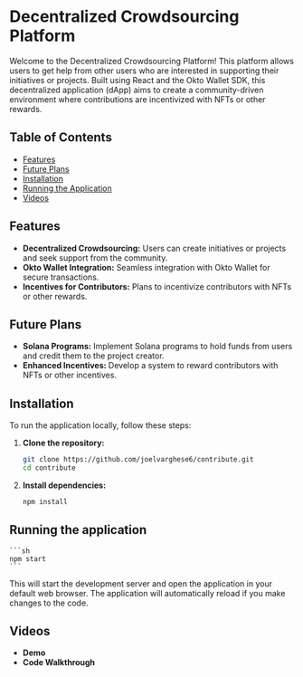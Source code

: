 # Decentralized Crowdsourcing Platform

Welcome to the Decentralized Crowdsourcing Platform! This platform allows users to get help from other users who are interested in supporting their initiatives or projects. Built using React and the Okto Wallet SDK, this decentralized application (dApp) aims to create a community-driven environment where contributions are incentivized with NFTs or other rewards.

## Table of Contents

- [Features](#features)
- [Future Plans](#future-plans)
- [Installation](#installation)
- [Running the Application](#running-the-application)
- [Videos](#videos)

## Features

- **Decentralized Crowdsourcing:** Users can create initiatives or projects and seek support from the community.
- **Okto Wallet Integration:** Seamless integration with Okto Wallet for secure transactions.
- **Incentives for Contributors:** Plans to incentivize contributors with NFTs or other rewards.

## Future Plans

- **Solana Programs:** Implement Solana programs to hold funds from users and credit them to the project creator.
- **Enhanced Incentives:** Develop a system to reward contributors with NFTs or other incentives.

## Installation

To run the application locally, follow these steps:

1. **Clone the repository:**

   ```sh
   git clone https://github.com/joelvarghese6/contribute.git
   cd contribute
   ```
2. **Install dependencies:**

   ```sh
   npm install
   ```

## Running the application

    ```sh
    npm start
    ```

This will start the development server and open the application in your default web browser. The application will automatically reload if you make changes to the code.

## Videos

- **Demo**
- **Code Walkthrough** 

